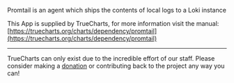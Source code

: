 Promtail is an agent which ships the contents of local logs to a Loki instance

This App is supplied by TrueCharts, for more information visit the manual: [https://truecharts.org/charts/dependency/promtail](https://truecharts.org/charts/dependency/promtail)

---

TrueCharts can only exist due to the incredible effort of our staff.
Please consider making a [donation](https://truecharts.org/sponsor) or contributing back to the project any way you can!
